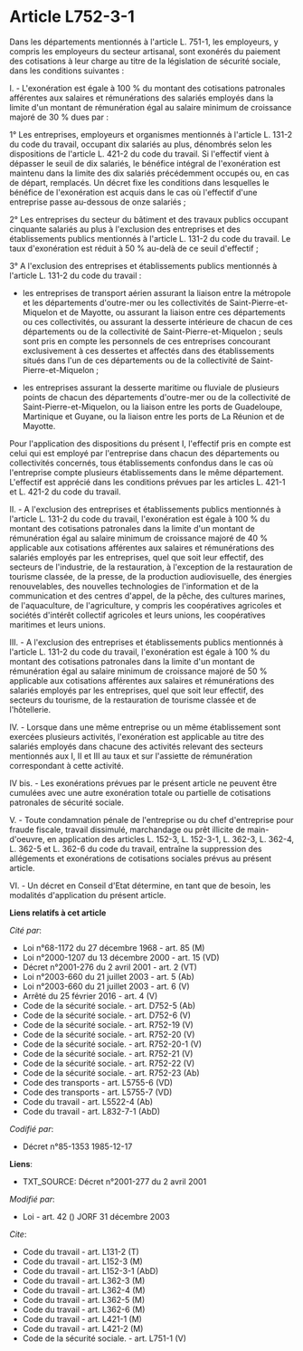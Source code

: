# Article L752-3-1

Dans les départements mentionnés à l'article L. 751-1, les employeurs, y compris les employeurs du secteur artisanal, sont
exonérés du paiement des cotisations à leur charge au titre de la législation de sécurité sociale, dans les conditions
suivantes :

I. - L'exonération est égale à 100 % du montant des cotisations patronales afférentes aux salaires et rémunérations des
salariés employés dans la limite d'un montant de rémunération égal au salaire minimum de croissance majoré de 30 % dues par :

1° Les entreprises, employeurs et organismes mentionnés à l'article L. 131-2 du code du travail, occupant dix salariés au
plus, dénombrés selon les dispositions de l'article L. 421-2 du code du travail. Si l'effectif vient à dépasser le seuil de
dix salariés, le bénéfice intégral de l'exonération est maintenu dans la limite des dix salariés précédemment occupés ou, en
cas de départ, remplacés. Un décret fixe les conditions dans lesquelles le bénéfice de l'exonération est acquis dans le cas
où l'effectif d'une entreprise passe au-dessous de onze salariés ;

2° Les entreprises du secteur du bâtiment et des travaux publics occupant cinquante salariés au plus à l'exclusion des
entreprises et des établissements publics mentionnés à l'article L. 131-2 du code du travail. Le taux d'exonération est
réduit à 50 % au-delà de ce seuil d'effectif ;

3° A l'exclusion des entreprises et établissements publics mentionnés à l'article L. 131-2 du code du travail :

- les entreprises de transport aérien assurant la liaison entre la métropole et les départements d'outre-mer ou les
collectivités de Saint-Pierre-et-Miquelon et de Mayotte, ou assurant la liaison entre ces départements ou ces collectivités,
ou assurant la desserte intérieure de chacun de ces départements ou de la collectivité de Saint-Pierre-et-Miquelon ; seuls
sont pris en compte les personnels de ces entreprises concourant exclusivement à ces dessertes et affectés dans des
établissements situés dans l'un de ces départements ou de la collectivité de Saint-Pierre-et-Miquelon ;

- les entreprises assurant la desserte maritime ou fluviale de plusieurs points de chacun des départements d'outre-mer ou de
la collectivité de Saint-Pierre-et-Miquelon, ou la liaison entre les ports de Guadeloupe, Martinique et Guyane, ou la liaison
entre les ports de La Réunion et de Mayotte.

Pour l'application des dispositions du présent I, l'effectif pris en compte est celui qui est employé par l'entreprise dans
chacun des départements ou collectivités concernés, tous établissements confondus dans le cas où l'entreprise compte
plusieurs établissements dans le même département. L'effectif est apprécié dans les conditions prévues par les articles L.
421-1 et L. 421-2 du code du travail.

II. - A l'exclusion des entreprises et établissements publics mentionnés à l'article L. 131-2 du code du travail,
l'exonération est égale à 100 % du montant des cotisations patronales dans la limite d'un montant de rémunération égal au
salaire minimum de croissance majoré de 40 % applicable aux cotisations afférentes aux salaires et rémunérations des salariés
employés par les entreprises, quel que soit leur effectif, des secteurs de l'industrie, de la restauration, à l'exception de
la restauration de tourisme classée, de la presse, de la production audiovisuelle, des énergies renouvelables, des nouvelles
technologies de l'information et de la communication et des centres d'appel, de la pêche, des cultures marines, de
l'aquaculture, de l'agriculture, y compris les coopératives agricoles et sociétés d'intérêt collectif agricoles et leurs
unions, les coopératives maritimes et leurs unions.

III. - A l'exclusion des entreprises et établissements publics mentionnés à l'article L. 131-2 du code du travail,
l'exonération est égale à 100 % du montant des cotisations patronales dans la limite d'un montant de rémunération égal au
salaire minimum de croissance majoré de 50 % applicable aux cotisations afférentes aux salaires et rémunérations des salariés
employés par les entreprises, quel que soit leur effectif, des secteurs du tourisme, de la restauration de tourisme classée
et de l'hôtellerie.

IV. - Lorsque dans une même entreprise ou un même établissement sont exercées plusieurs activités, l'exonération est
applicable au titre des salariés employés dans chacune des activités relevant des secteurs mentionnés aux I, II et III au
taux et sur l'assiette de rémunération correspondant à cette activité.

IV bis. - Les exonérations prévues par le présent article ne peuvent être cumulées avec une autre exonération totale ou
partielle de cotisations patronales de sécurité sociale.

V. - Toute condamnation pénale de l'entreprise ou du chef d'entreprise pour fraude fiscale, travail dissimulé, marchandage ou
prêt illicite de main-d'oeuvre, en application des articles L. 152-3, L. 152-3-1, L. 362-3, L. 362-4, L. 362-5 et L. 362-6 du
code du travail, entraîne la suppression des allégements et exonérations de cotisations sociales prévus au présent article.

VI. - Un décret en Conseil d'Etat détermine, en tant que de besoin, les modalités d'application du présent article.

**Liens relatifs à cet article**

_Cité par_:

  - Loi n°68-1172 du 27 décembre 1968 - art. 85 (M)
  - Loi n°2000-1207 du 13 décembre 2000 - art. 15 (VD)
  - Décret n°2001-276 du 2 avril 2001 - art. 2 (VT)
  - Loi n°2003-660 du 21 juillet 2003 - art. 5 (Ab)
  - Loi n°2003-660 du 21 juillet 2003 - art. 6 (V)
  - Arrêté du 25 février 2016 - art. 4 (V)
  - Code de la sécurité sociale. - art. D752-5 (Ab)
  - Code de la sécurité sociale. - art. D752-6 (V)
  - Code de la sécurité sociale. - art. R752-19 (V)
  - Code de la sécurité sociale. - art. R752-20 (V)
  - Code de la sécurité sociale. - art. R752-20-1 (V)
  - Code de la sécurité sociale. - art. R752-21 (V)
  - Code de la sécurité sociale. - art. R752-22 (V)
  - Code de la sécurité sociale. - art. R752-23 (Ab)
  - Code des transports - art. L5755-6 (VD)
  - Code des transports - art. L5755-7 (VD)
  - Code du travail - art. L5522-4 (Ab)
  - Code du travail - art. L832-7-1 (AbD)

_Codifié par_:

  - Décret n°85-1353 1985-12-17

**Liens**:

  - TXT_SOURCE: Décret n°2001-277 du 2 avril 2001

_Modifié par_:

  - Loi - art. 42 () JORF 31 décembre 2003

_Cite_:

  - Code du travail - art. L131-2 (T)
  - Code du travail - art. L152-3 (M)
  - Code du travail - art. L152-3-1 (AbD)
  - Code du travail - art. L362-3 (M)
  - Code du travail - art. L362-4 (M)
  - Code du travail - art. L362-5 (M)
  - Code du travail - art. L362-6 (M)
  - Code du travail - art. L421-1 (M)
  - Code du travail - art. L421-2 (M)
  - Code de la sécurité sociale. - art. L751-1 (V)
